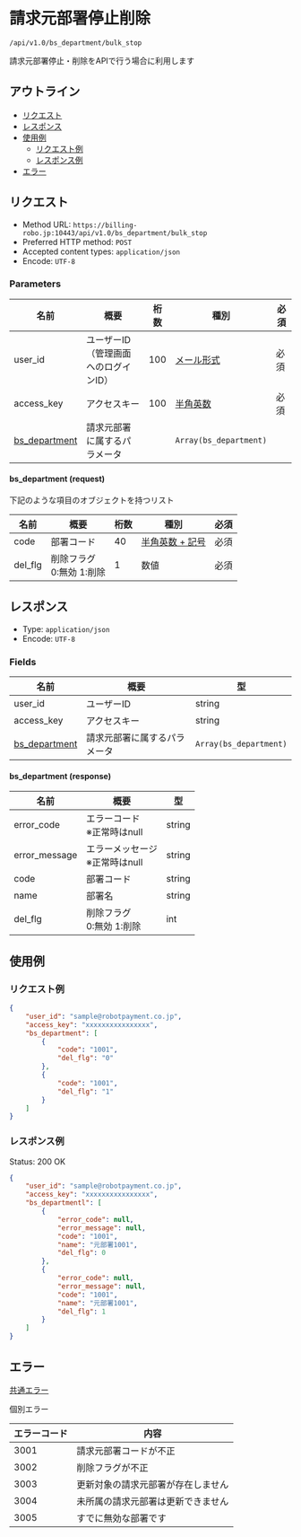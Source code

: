 # 請求元部署停止削除

`/api/v1.0/bs_department/bulk_stop`

請求元部署停止・削除をAPIで行う場合に利用します

## アウトライン

- [リクエスト](#リクエスト)
- [レスポンス](#レスポンス)
- [使用例](#使用例)
  - [リクエスト例](#リクエスト例)
  - [レスポンス例](#レスポンス例)
- [エラー](#エラー)

## リクエスト
- Method URL: `https://billing-robo.jp:10443/api/v1.0/bs_department/bulk_stop`
- Preferred HTTP method: `POST`
- Accepted content types: `application/json`
- Encode: `UTF-8`

### Parameters

| 名前                                   | 概要                                 | 桁数 | 種別                              | 必須 |
| -------------------------------------- | ------------------------------------ | ---- | --------------------------------- | ---- |
| user_id                                | ユーザーID（管理画面へのログインID） | 100  | [メール形式](/README.md#種別) | 必須 |
| access_key                             | アクセスキー                         | 100  | [半角英数](/README.md#種別)   | 必須 |
| [bs_department](#bsdepartment-request) | 請求元部署に属するパラメータ         |      | `Array(bs_department)`            |      |

#### bs_department (request)

<!-- 要素が多くないものは detail, summaryタグを使わない (なくても見やすくため) -->
下記のような項目のオブジェクトを持つリスト

| 名前    | 概要                          | 桁数 | 種別                                   | 必須 |
| ------- | ----------------------------- | ---- | -------------------------------------- | ---- |
| code    | 部署コード                    | 40   | [半角英数 + 記号](/README.md#種別) | 必須 |
| del_flg | 削除フラグ <br> 0:無効 1:削除 | 1    | 数値                                   | 必須 |


## レスポンス

- Type: `application/json`
- Encode: `UTF-8`

### Fields

| 名前                                    | 概要                         | 型                     |
| --------------------------------------- | ---------------------------- | ---------------------- |
| user_id                                 | ユーザーID                   | string                 |
| access_key                              | アクセスキー                 | string                 |
| [bs_department](#bsdepartment-response) | 請求元部署に属するパラメータ | `Array(bs_department)` |

#### bs_department (response)

| 名前          | 概要                                | 型     |
| ------------- | ----------------------------------- | ------ |
| error_code    | エラーコード <br> ※正常時はnull     | string |
| error_message | エラーメッセージ <br> ※正常時はnull | string |
| code          | 部署コード                          | string |
| name          | 部署名                              | string |
| del_flg       | 削除フラグ <br> 0:無効 1:削除       | int    |


## 使用例

### リクエスト例

```json
{
    "user_id": "sample@robotpayment.co.jp",
    "access_key": "xxxxxxxxxxxxxxxx",
    "bs_department": [
        {
            "code": "1001",
            "del_flg": "0"
        },
        {
            "code": "1001",
            "del_flg": "1"
        }
    ]
}
```

### レスポンス例

Status: 200 OK

```json
{
    "user_id": "sample@robotpayment.co.jp",
    "access_key": "xxxxxxxxxxxxxxxx",
    "bs_departmentl": [
        {
            "error_code": null,
            "error_message": null,
            "code": "1001",
            "name": "元部署1001",
            "del_flg": 0
        },
        {
            "error_code": null,
            "error_message": null,
            "code": "1001",
            "name": "元部署1001",
            "del_flg": 1
        }
    ]
}
```

## エラー

[共通エラー](/README.md#共通エラー)

個別エラー

| エラーコード | 内容                               |
| ------------ | ---------------------------------- |
| 3001         | 請求元部署コードが不正             |
| 3002         | 削除フラグが不正                   |
| 3003         | 更新対象の請求元部署が存在しません |
| 3004         | 未所属の請求元部署は更新できません |
| 3005         | すでに無効な部署です               |
